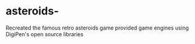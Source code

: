 # asteroids-
Recreated the famous retro asteroids game provided game engines using DigiPen's open source libraries 
